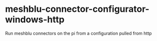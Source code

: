# meshblu-connector-configurator-windows-http
Run meshblu connectors on the pi from a configuration pulled from http
